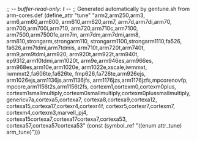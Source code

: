 ;; -*- buffer-read-only: t -*-
;; Generated automatically by gentune.sh from arm-cores.def
(define_attr "tune"
	"arm2,arm250,arm3,
	arm6,arm60,arm600,
	arm610,arm620,arm7,
	arm7d,arm7di,arm70,
	arm700,arm700i,arm710,
	arm720,arm710c,arm7100,
	arm7500,arm7500fe,arm7m,
	arm7dm,arm7dmi,arm8,
	arm810,strongarm,strongarm110,
	strongarm1100,strongarm1110,fa526,
	fa626,arm7tdmi,arm7tdmis,
	arm710t,arm720t,arm740t,
	arm9,arm9tdmi,arm920,
	arm920t,arm922t,arm940t,
	ep9312,arm10tdmi,arm1020t,
	arm9e,arm946es,arm966es,
	arm968es,arm10e,arm1020e,
	arm1022e,xscale,iwmmxt,
	iwmmxt2,fa606te,fa626te,
	fmp626,fa726te,arm926ejs,
	arm1026ejs,arm1136js,arm1136jfs,
	arm1176jzs,arm1176jzfs,mpcorenovfp,
	mpcore,arm1156t2s,arm1156t2fs,
	cortexm1,cortexm0,cortexm0plus,
	cortexm1smallmultiply,cortexm0smallmultiply,cortexm0plussmallmultiply,
	genericv7a,cortexa5,cortexa7,
	cortexa8,cortexa9,cortexa12,
	cortexa15,cortexa17,cortexr4,cortexr4f,
	cortexr5,cortexr7,cortexm7,
	cortexm4,cortexm3,marvell_pj4,
	cortexa15cortexa7,cortexa17cortexa7,cortexa53,
	cortexa57,cortexa57cortexa53"
	(const (symbol_ref "((enum attr_tune) arm_tune)")))
